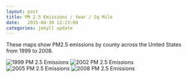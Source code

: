 ```yaml
---
layout: post
title: PM 2.5 Emissions / Year / Sq Mile
date:   2015-04-30 12:23:00
categories: jekyll update
---
```

These maps show PM2.5 emissions by county across the United States from 1999 to 2008.

![1999 PM 2.5 Emissions]({{site.url}}/assets/PM25Emissions1999.png)
![2002 PM 2.5 Emissions]({{site.url}}/assets/PM25Emissions2002.png)
![2005 PM 2.5 Emissions]({{site.url}}/assets/PM25Emissions2005.png)
![2008 PM 2.5 Emissions]({{site.url}}/assets/PM25Emissions2008.png)
